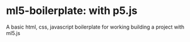 # ml5-boilerplate: with p5.js
A basic html, css, javascript boilerplate for working building a project with ml5.js
